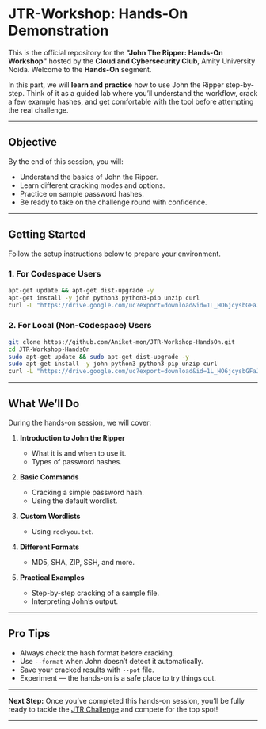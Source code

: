 # JTR-Workshop: Hands-On Demonstration


This is the official repository for the **"John The Ripper: Hands-On Workshop"** hosted by the **Cloud and Cybersecurity Club**, Amity University Noida. Welcome to the **Hands-On** segment.

In this part, we will **learn and practice** how to use John the Ripper step-by-step. Think of it as a guided lab where you’ll understand the workflow, crack a few example hashes, and get comfortable with the tool before attempting the real challenge.

---

##  Objective

By the end of this session, you will:

* Understand the basics of John the Ripper.
* Learn different cracking modes and options.
* Practice on sample password hashes.
* Be ready to take on the challenge round with confidence.

---

##  Getting Started

Follow the setup instructions below to prepare your environment.

### **1. For Codespace Users**

```bash
apt-get update && apt-get dist-upgrade -y
apt-get install -y john python3 python3-pip unzip curl
curl -L "https://drive.google.com/uc?export=download&id=1L_HO6jcysbGFaJP-QwV5Ao2lkymq4ssY" -o rockyou.txt
```

### **2. For Local (Non-Codespace) Users**

```bash
git clone https://github.com/Aniket-mon/JTR-Workshop-HandsOn.git
cd JTR-Workshop-HandsOn
sudo apt-get update && sudo apt-get dist-upgrade -y
sudo apt-get install -y john python3 python3-pip unzip curl
curl -L "https://drive.google.com/uc?export=download&id=1L_HO6jcysbGFaJP-QwV5Ao2lkymq4ssY" -o rockyou.txt
```

---

##  What We’ll Do

During the hands-on session, we will cover:

1. **Introduction to John the Ripper**

   * What it is and when to use it.
   * Types of password hashes.

2. **Basic Commands**

   * Cracking a simple password hash.
   * Using the default wordlist.

3. **Custom Wordlists**

   * Using `rockyou.txt`.

4. **Different Formats**

   * MD5, SHA, ZIP, SSH, and more.

5. **Practical Examples**

   * Step-by-step cracking of a sample file.
   * Interpreting John’s output.

---


##  Pro Tips

* Always check the hash format before cracking.
* Use `--format` when John doesn’t detect it automatically.
* Save your cracked results with `--pot` file.
* Experiment — the hands-on is a safe place to try things out.

---

**Next Step:**
Once you’ve completed this hands-on session, you’ll be fully ready to tackle the [JTR Challenge](https://github.com/Aniket-mon/JTR-Workshop) and compete for the top spot!

---
